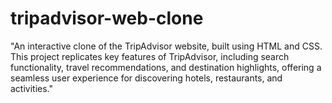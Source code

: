 # tripadvisor-web-clone
"An interactive clone of the TripAdvisor website, built using HTML and CSS. This project replicates key features of TripAdvisor, including search functionality, travel recommendations, and destination highlights, offering a seamless user experience for discovering hotels, restaurants, and activities."
